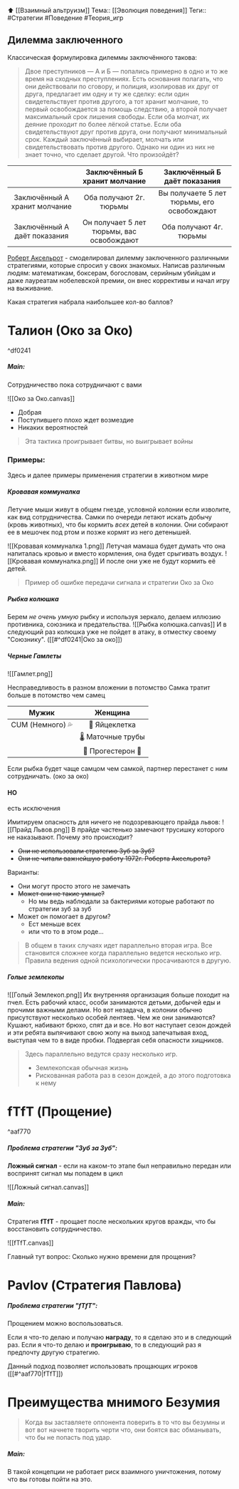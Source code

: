 ⬆️ [[Взаимный альтруизм]]
Тема:: [[Эволюция поведения]]
Теги:: #Стратегии #Поведение #Теория_игр

## Дилемма заключенного

Классическая формулировка дилеммы заключённого такова:
>Двое преступников — А и Б — попались примерно в одно и то же время на сходных преступлениях. Есть основания полагать, что они действовали по сговору, и полиция, изолировав их друг от друга, предлагает им одну и ту же сделку: если один свидетельствует против другого, а тот хранит молчание, то первый освобождается за помощь следствию, а второй получает максимальный срок лишения свободы. Если оба молчат, их деяние проходит по более лёгкой статье. Если оба свидетельствуют друг против друга, они получают минимальный срок. Каждый заключённый выбирает, молчать или свидетельствовать против другого. Однако ни один из них не знает точно, что сделает другой. Что произойдёт?

|                               |       Заключённый Б хранит молчание       |      Заключённый Б даёт показания         |
|:-----------------------------:|:-----------------------------------------:|:-----------------------------------------:|
| Заключённый А хранит молчание |     Оба получают 2г. тюрьмы               | Вы получаете 5 лет тюрьмы, его освобождают|
| Заключённый А даёт показания  | Он получает 5 лет тюрьмы, вас освобождают |             Оба получают 4г. тюрьмы       |

[Роберт Аксельрот](https://ru.wikipedia.org/wiki/Аксельрод,_Роберт) - смоделировал дилемму заключенного различными стратегиями, которые спросил у своих знакомых.
Написав различным людям: математикам, боксерам, богословам, серийным убийцам и даже лауреатам нобелевской премии, он внес коррективы и начал игру на выживание.

Какая стратегия набрала наибольшее кол-во баллов?

# Талион (Око за Око)

^df0241

##### Main:
Сотрудничество пока сотрудничают с вами

![[Око за Око.canvas]]

- Добрая
- Поступившего плохо ждет возмездие
- Никаких вероятностей
>Эта тактика проигрывает битвы, но выигрывает войны

### Примеры:
Здесь и далее примеры применения стратегии в животном мире

##### Кровавая коммуналка

Летучие мыши живут в общем гнезде, условной колонии если изволите, как вид сотрудничества.
Самки по очереди летают искать добычу (кровь животных), что бы кормить _всех_ детей в колонии. Они собирают ее в мешочек под ртом и позже кормят из него детенышей.

![[Кровавая коммуналка 1.png]]
Летучая мамаша будет думать что она напиталась кровью и вместо кормления, она будет срыгивать воздух.
![[Кровавая коммуналка.png]]
И после они уже не будут кормить её детей.

>Пример об ошибке передачи сигнала и стратегии Око за Око

##### Рыбка колюшка

Берем _не очень умную_ рыбку и используя зеркало, делаем иллюзию противника, союзника и предательства. 
![[Рыбка колюшка.canvas]]
И в следующий раз колюшка уже не пойдет в атаку, в отместку своему "Союзнику". ([[#^df0241|Око за око]])

##### Черные Гамлеты

![[Гамлет.png]]

Несправедливость в разном вложении в потомство
Самка тратит больше в потомство чем самец

|      Мужик       |      Женщина      |
|:----------------:|:-----------------:|
| CUM (Немного) 💦 |   🦠 Яйцеклетка   |
|                  | 🌡️ Маточные трубы |
|                  | 🌌 Прогестерон 🌌 |

Если рыбка будет чаще самцом чем самкой, партнер перестанет с ним сотрудничать. (око за око)
#### НО
есть исключения

Имитируем опасность для ничего не подозревающего прайда львов:
![[Прайд Львов.png]]
В прайде частенько замечают трусишку которого не наказывают.
Почему это происходит?
- ~~Они не использовали стратегию Зуб за Зуб?~~
- ~~Они не читали важнейшую работу 1972г. Роберта Аксельрота?~~

Варианты:
- Они могут просто этого не замечать
- ~~Может они не такие умные?~~
	- Но мы ведь наблюдали за бактериями которые работают по стратегии зуб за зуб
- Может он помогает в другом?
	- Ест меньше всех
	- или что то в этом роде...

>В общем в таких случаях идет параллельно вторая игра.
>Все становится сложнее когда параллельно ведется несколько игр. Правила ведения одной психологически просачиваются в другую.

##### Голые землекопы

![[Голый Землекоп.png]]
Их внутренняя организация больше походит на пчел.
Есть рабочий класс, особи занимаются детьми, добычей еды и прочими важными делами. Но вот незадача, в колонии обычно присутствуют несколько особей лентяев. Чем же они занимаются? Кушают, набивают брюхо, спят да и все.
Но вот наступает сезон дождей и эти ребята выпячивают свою жопу на выход запечатывая вход, выступая чем то в виде пробки. Подвергая себя опасности хищников.

>Здесь параллельно ведутся сразу несколько игр.
> - Землекопская обычная жизнь
> - Рискованная работа раз в сезон дождей, а до этого подготовка к нему

# fTfT (Прощение)

^aaf770

##### Проблема стратегии "Зуб за Зуб":
**Ложный сигнал** - если на каком-то этапе был неправильно передан или воспринят сигнал мы попадем в цикл

![[Ложный сигнал.canvas]]
##### Main:
Стратегия **fTfT** - прощает после нескольких кругов вражды, что бы восстановить сотрудничество.

![[fTfT.canvas]]

Главный тут вопрос: Сколько нужно времени для прощения?

# Pavlov (Стратегия Павлова)

##### Проблема стратегии "fTfT":
Прощением можно воспользоваться.


Если я что-то делаю и получаю **награду**, то я сделаю это и в следующий раз. Если я что-то делаю и **проигрываю**, то в следующий раз я предпочту другую стратегию. 

Данный подход позволяет использовать прощающих игроков ([[#^aaf770|fTfT]])


# Преимущества мнимого Безумия

>Когда вы заставляете оппонента поверить в то что вы безумны и вот вот начнете творить черти что, они  боятся вас обманывать, что бы не попасть под удар.

##### Main:
В такой концепции не работает риск взаимного уничтожения, потому что вы готовы пойти на это.

